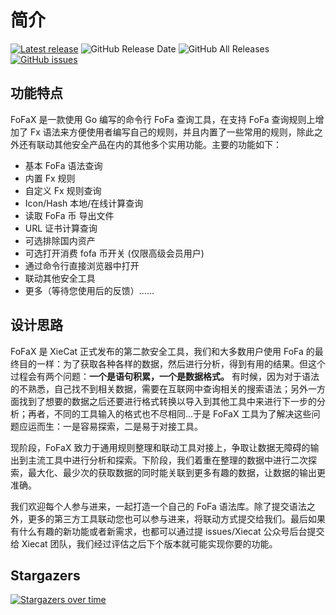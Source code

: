 # 简介

[![Latest release](https://img.shields.io/github/v/release/xiecat/fofax)](https://github.com/xiecat/fofax/releases/latest) ![GitHub Release Date](https://img.shields.io/github/release-date/xiecat/fofax) ![GitHub All Releases](https://img.shields.io/github/downloads/xiecat/fofax/total) [![GitHub issues](https://img.shields.io/github/issues/xiecat/fofax)](https://github.com/xiecat/fofax/issues)


## 功能特点
FoFaX 是一款使用 Go 编写的命令行 FoFa 查询工具，在支持 FoFa 查询规则上增加了 Fx 语法来方便使用者编写自己的规则，并且内置了一些常用的规则，除此之外还有联动其他安全产品在内的其他多个实用功能。主要的功能如下：

- 基本 FoFa 语法查询
- 内置 Fx 规则
- 自定义 Fx 规则查询
- Icon/Hash 本地/在线计算查询
- 读取 FoFa 币 导出文件
- URL 证书计算查询
- 可选排除国内资产
- 可选打开消费 fofa 币开关 (仅限高级会员用户)
- 通过命令行直接浏览器中打开
- 联动其他安全工具
- 更多（等待您使用后的反馈）……



## 设计思路

FoFaX 是 XieCat 正式发布的第二款安全工具，我们和大多数用户使用 FoFa 的最终目的一样：为了获取各种各样的数据，然后进行分析，得到有用的结果。但这个过程会有两个问题：**一个是语句积累，一个是数据格式。** 有时候，因为对于语法的不熟悉，自己找不到相关数据，需要在互联网中查询相关的搜索语法；另外一方面找到了想要的数据之后还要进行格式转换以导入到其他工具中来进行下一步的分析；再者，不同的工具输入的格式也不尽相同...于是 FoFaX 工具为了解决这些问题应运而生：一是容易探索，二是易于对接工具。

现阶段，FoFaX 致力于通用规则整理和联动工具对接上，争取让数据无障碍的输出到主流工具中进行分析和探索。下阶段，我们着重在整理的数据中进行二次探索，最大化、最少次的获取数据的同时能关联到更多有趣的数据，让数据的输出更准确。

我们欢迎每个人参与进来，一起打造一个自己的 FoFa 语法库。除了提交语法之外，更多的第三方工具联动您也可以参与进来，将联动方式提交给我们。最后如果有什么有趣的新功能或者新需求，也都可以通过提 issues/Xiecat 公众号后台提交给 Xiecat 团队，我们经过评估之后下个版本就可能实现你要的功能。

## Stargazers

[![Stargazers over time](https://starchart.cc/xiecat/fofax.svg)](https://starchart.cc/xiecat/fofax)
